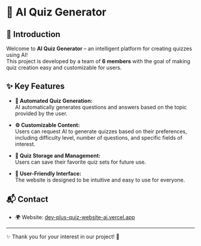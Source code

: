 # 🚀 AI Quiz Generator

## 📌 Introduction  
Welcome to **AI Quiz Generator** – an intelligent platform for creating quizzes using AI!  
This project is developed by a team of **6 members** with the goal of making quiz creation easy and customizable for users.

## ✨ Key Features  
- **📝 Automated Quiz Generation:**  
  AI automatically generates questions and answers based on the topic provided by the user.  

- **⚙️ Customizable Content:**  
  Users can request AI to generate quizzes based on their preferences, including difficulty level, number of questions, and specific fields of interest.  

- **📂 Quiz Storage and Management:**  
  Users can save their favorite quiz sets for future use.  

- **🎨 User-Friendly Interface:**  
  The website is designed to be intuitive and easy to use for everyone.  

## 📬 Contact  
- 🌍 Website: [dev-plus-quiz-website-ai.vercel.app]([dev-plus-quiz-website-ai.vercel.app](https://team1-devplus.github.io/DevPlus_QuizWebsiteAI/))  

---

✨ Thank you for your interest in our project! 🚀  
